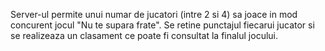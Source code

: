 
Server-ul permite unui numar de jucatori (intre 2 si 4) sa joace in mod concurent jocul "Nu te supara frate". 
Se retine punctajul fiecarui jucator si se realizeaza un clasament ce poate fi consultat la finalul jocului.
